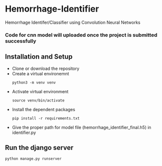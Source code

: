 # Hemorrhage-Identifier
Hemorrhage Identifer/Classifier using Convolution Neural Networks

### Code for cnn model will uploaded once the project is submitted successfully

## Installation and Setup
* Clone or download the repository
* Create a virtual environemnt
  ```
  python3 -m venv venv
  ```
* Activate virtual environment
  ```
  source venv/bin/activate
  ```
* Install the dependent packages
  ```
  pip install -r requirements.txt
  ```
* Give the proper path for model file (hemorrhage_identifier_final.h5) in identifier.py

## Run the django server
```
python manage.py runserver
```
